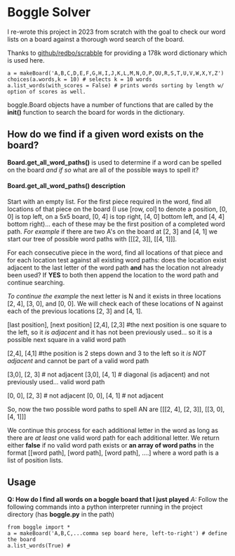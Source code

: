 # Boggle Solver

I re-wrote this project in 2023 from scratch with the goal to check our word lists on a board against a thorough word search of the board.

Thanks to [github/redbo/scrabble](https://github.com/redbo/scrabble/tree/master) for providing a 178k word dictionary which is used here.

```
a = makeBoard('A,B,C,D,E,F,G,H,I,J,K,L,M,N,O,P,QU,R,S,T,U,V,W,X,Y,Z')
choices(a.words,k = 10) # selects k = 10 words
a.list_words(with_scores = False) # prints words sorting by length w/ option of scores as well.
```

boggle.Board objects have a number of functions that are called by the **__init__()** function to search the board for words in the dictionary.

## How do we find if a given word exists on the board?

**Board.get_all_word_paths()** is used to determine if a word can be spelled on the board *and if so* what are all of the possible ways to spell it?

#### Board.get_all_word_paths() description
Start with an empty list. For the first piece required in the word, find all locations of that piece on the board (I use [row, col] to denote a position, [0, 0] is top left, on a 5x5 board, [0, 4] is top right, [4, 0] bottom left, and [4, 4] bottom right)... each of these may be the first position of a completed word path. *For example* if there are two A's on the board at [2, 3] and [4, 1] we start our tree of possible word paths with [[[2, 3]], [[4, 1]]].

For each consecutive piece in the word, find all locations of that piece and for each location test against all existing word paths: does the location exist adjacent to the last letter of the word path **and** has the location not already been used? If **YES** to both then append the location to the word path and continue searching. 

*To continue the example* the next letter is N and it exists in three locations [2, 4], [3, 0], and [0, 0]. We will check each of these locations of N against each of the previous locations [2, 3] and [4, 1].

[last position], [next position]
[2,4], [2,3] #the next position is one square to the left, so it *is adjacent* and it has not been previously used... so it is a possible next square in a valid word path

[2,4], [4,1] #the position is 2 steps down and 3 to the left so it *is NOT adjacent* and cannot be part of a valid word path

[3,0], [2, 3] # not adjacent
[3,0], [4, 1] # diagonal (is adjacent) and not previously used... valid word path

[0, 0], [2, 3] # not adjacent
[0, 0], [4, 1] # not adjacent

So, now the two possible word paths to spell AN are
[[[2, 4], [2, 3]], [[3, 0], [4, 1]]]

We continue this process for each additional letter in the word as long as there are *at least* one valid word path for each additional letter. We return either **false** if no valid word path exists or **an array of word paths** in the format [[word path], [word path], [word path], ....] where a word path is a list of position lists.

## Usage

**Q: How do I find all words on a boggle board that I just played**
*A:* Follow the following commands into a python interpreter running in the project directory (has **boggle.py** in the path)

```
from boggle import *
a = makeBoard('A,B,C,...comma sep board here, left-to-right') # define the board
a.list_words(True) #
```
